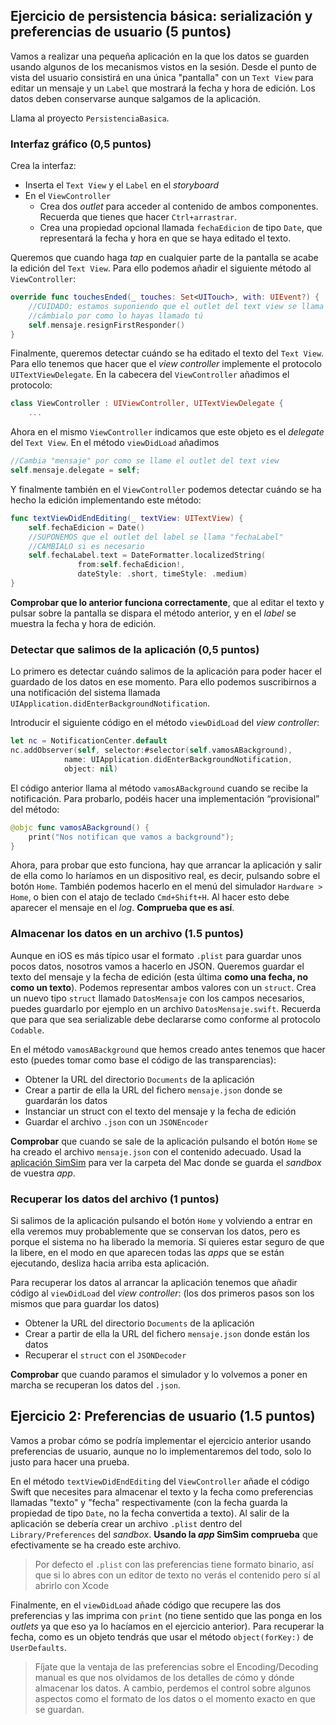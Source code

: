 
## Ejercicio de persistencia básica: serialización y preferencias de usuario (5 puntos)

Vamos a realizar una pequeña aplicación en la que los datos se guarden usando algunos de los mecanismos vistos en la sesión. Desde el punto de vista del usuario consistirá en una única "pantalla" con un `Text View` para editar un mensaje y un `Label` que mostrará la fecha y hora de edición. Los datos deben conservarse aunque salgamos de la aplicación.

Llama al proyecto `PersistenciaBasica`.

### Interfaz gráfico (0,5 puntos)

Crea la interfaz:

- Inserta el `Text View` y el `Label` en el *storyboard*
- En el `ViewController`
	+ Crea dos *outlet* para acceder al contenido de ambos componentes. Recuerda que tienes que hacer `Ctrl+arrastrar`.
  + Crea una propiedad opcional llamada `fechaEdicion` de tipo `Date`, que representará la fecha y hora en que se haya editado el texto. 

Queremos que cuando haga *tap* en cualquier parte de la pantalla se acabe la edición del `Text View`. Para ello podemos añadir el siguiente método al `ViewController`:

```swift
override func touchesEnded(_ touches: Set<UITouch>, with: UIEvent?) {
	//CUIDADO: estamos suponiendo que el outlet del text view se llama "mensaje"
	//cámbialo por como lo hayas llamado tú
    self.mensaje.resignFirstResponder()
}
```

Finalmente, queremos detectar cuándo se ha editado el texto del `Text View`. Para ello tenemos que hacer que el *view controller* implemente el protocolo `UITextViewDelegate`. En la cabecera del `ViewController` añadimos el protocolo:

```swift
class ViewController : UIViewController, UITextViewDelegate {
	...
```

Ahora en el mismo `ViewController` indicamos que este objeto es el *delegate* del `Text View`. En el método `viewDidLoad` añadimos

```swift
//Cambia "mensaje" por como se llame el outlet del text view
self.mensaje.delegate = self;
```

Y finalmente también en el `ViewController` podemos detectar cuándo se ha hecho la edición implementando este método:

```swift
func textViewDidEndEditing(_ textView: UITextView) {
    self.fechaEdicion = Date()
    //SUPONEMOS que el outlet del label se llama "fechaLabel"
    //CAMBIALO si es necesario
    self.fechaLabel.text = DateFormatter.localizedString(
               from:self.fechaEdicion!, 
               dateStyle: .short, timeStyle: .medium)
}
```

**Comprobar que lo anterior funciona correctamente**, que al editar el texto y pulsar sobre la pantalla se dispara el método anterior, y en el *label* se muestra la fecha y hora de edición.

### Detectar que salimos de la aplicación (0,5 puntos)

Lo primero es detectar cuándo salimos de la aplicación para poder hacer el guardado de los datos en ese momento. Para ello podemos suscribirnos a una notificación del sistema llamada `UIApplication.didEnterBackgroundNotification`.

Introducir el siguiente código en el método `viewDidLoad` del *view controller*:

```swift
let nc = NotificationCenter.default
nc.addObserver(self, selector:#selector(self.vamosABackground),
            name: UIApplication.didEnterBackgroundNotification,
            object: nil)
```

El código anterior llama al método `vamosABackground` cuando se recibe la notificación. Para probarlo, podéis hacer una implementación “provisional” del método:

```swift
@objc func vamosABackground() {
	print("Nos notifican que vamos a background");
}
```

Ahora, para probar que esto funciona, hay que arrancar la aplicación y salir de ella como lo haríamos en un dispositivo real, es decir, pulsando sobre el botón `Home`. También podemos hacerlo en el menú del simulador `Hardware > Home`, o bien con el atajo de teclado `Cmd+Shift+H`. Al hacer esto debe aparecer el mensaje en el *log*. **Comprueba que es así**.

### Almacenar los datos en un archivo (1.5 puntos)

Aunque en iOS es más típico usar el formato `.plist` para guardar unos pocos datos, nosotros vamos a hacerlo en JSON. Queremos guardar el texto del mensaje y la fecha de edición (esta última **como una fecha, no como un texto**). Podemos representar ambos valores con un `struct`. Crea un nuevo tipo `struct` llamado `DatosMensaje` con los campos necesarios, puedes guardarlo por ejemplo en un archivo `DatosMensaje.swift`. Recuerda que para que sea serializable debe declararse como conforme al protocolo `Codable`.

En el método `vamosABackground` que hemos creado antes tenemos que hacer esto (puedes tomar como base el código de las transparencias):

- Obtener la URL del directorio `Documents` de la aplicación
- Crear a partir de ella la URL del fichero `mensaje.json` donde se guardarán los datos
- Instanciar un struct con el texto del mensaje y la fecha de edición
- Guardar el archivo `.json` con un `JSONEncoder`

**Comprobar** que cuando se sale de la aplicación pulsando el botón `Home` se ha creado el archivo `mensaje.json` con el contenido adecuado. Usad la [aplicación SimSim](https://github.com/dsmelov/simsim/releases) para ver la carpeta del Mac donde se guarda el *sandbox* de vuestra *app*.

### Recuperar los datos del archivo (1 puntos)

Si salimos de la aplicación pulsando el botón `Home` y volviendo a entrar en ella veremos muy probablemente que se conservan los datos, pero es porque el sistema no ha liberado la memoria. Si quieres estar seguro de que la libere, en el modo en que aparecen todas las *apps* que se están ejecutando, desliza hacia arriba esta aplicación.

Para recuperar los datos al arrancar la aplicación tenemos que  añadir código al `viewDidLoad` del *view controller*: (los dos primeros pasos son los mismos que para guardar los datos)

- Obtener la URL del directorio `Documents` de la aplicación 
- Crear a partir de ella la URL del fichero `mensaje.json` donde están los datos
- Recuperar el `struct` con el  `JSONDecoder`
 
**Comprobar** que cuando paramos el simulador y lo volvemos a poner en marcha se recuperan los datos del `.json`.

## Ejercicio 2: Preferencias de usuario (1.5 puntos)

Vamos a probar cómo se podría implementar el ejercicio anterior usando preferencias de usuario, aunque no lo implementaremos del todo, solo lo justo para hacer una prueba.

En el método `textViewDidEndEditing` del `ViewController` añade el código Swift que necesites para almacenar el texto y la fecha como preferencias llamadas "texto" y "fecha" respectivamente (con la fecha guarda la propiedad de tipo `Date`, no la fecha convertida a texto). Al salir de la aplicación se debería crear un archivo `.plist` dentro del `Library/Preferences` del *sandbox*. **Usando la *app* SimSim comprueba** que efectivamente se ha creado este archivo.

> Por defecto el `.plist` con las preferencias tiene formato binario, así que si lo abres con un editor de texto no verás el contenido pero sí al abrirlo con Xcode

Finalmente, en el `viewDidLoad` añade código que recupere las dos preferencias y las imprima con `print` (no tiene sentido que las ponga en los *outlets* ya que eso ya lo hacíamos en el ejercicio anterior). Para recuperar la fecha, como es un objeto tendrás que usar el método `object(forKey:)` de `UserDefaults`.

> Fíjate que la ventaja de las preferencias sobre el Encoding/Decoding manual es que nos olvidamos de los detalles de cómo y dónde almacenar los datos. A cambio, perdemos el control sobre algunos aspectos como el formato de los datos o el momento exacto en que se guardan.



